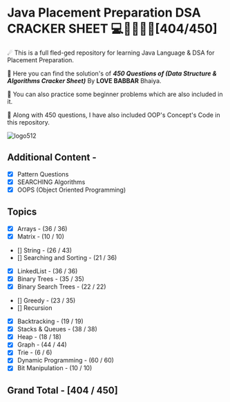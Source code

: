 # Java Placement Preparation DSA CRACKER SHEET 💻🦸‍♂️🐱‍👤[404/450]

☄ This is a full fled-ged repository for learning Java Language & DSA for Placement Preparation.

💪 Here you can find the solution's of **_450 Questions of (Data Structure & Algorithms Cracker Sheet)_** By **LOVE BABBAR** Bhaiya.

👊 You can also practice some beginner problems which are also included in it.

🎁 Along with 450 questions, I have also included OOP's Concept's Code in this repository.

![logo512](https://user-images.githubusercontent.com/65482419/118401608-f1490e80-b683-11eb-9e58-af14ae9a5cab.png)

## Additional Content -

- [x] Pattern Questions
- [x] SEARCHING Algorithms
- [x] OOPS (Object Oriented Programming)

## Topics

- [x] Arrays - (36 / 36)
- [x] Matrix - (10 / 10)
- [] String - (26 / 43)
- [] Searching and Sorting - (21 / 36)
- [x] LinkedList - (36 / 36)
- [x] Binary Trees - (35 / 35)
- [x] Binary Search Trees - (22 / 22)
- [] Greedy - (23 / 35)
- [] Recursion
- [x] Backtracking - (19 / 19)
- [x] Stacks & Queues - (38 / 38)
- [x] Heap - (18 / 18)
- [x] Graph - (44 / 44)
- [x] Trie - (6 / 6)
- [x] Dynamic Programming - (60 / 60)
- [x] Bit Manipulation - (10 / 10)
  
## Grand Total - [404 / 450]
